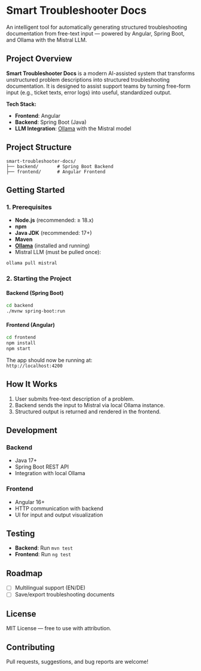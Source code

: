 # Smart Troubleshooter Docs

An intelligent tool for automatically generating structured troubleshooting documentation from free-text input — powered by Angular, Spring Boot, and Ollama with the Mistral LLM.

## Project Overview

**Smart Troubleshooter Docs** is a modern AI-assisted system that transforms unstructured problem descriptions into structured troubleshooting documentation. It is designed to assist support teams by turning free-form input (e.g., ticket texts, error logs) into useful, standardized output.

**Tech Stack:**

- **Frontend**: Angular
- **Backend**: Spring Boot (Java)
- **LLM Integration**: [Ollama](https://ollama.com) with the Mistral model

## Project Structure

```
smart-troubleshooter-docs/
├── backend/       # Spring Boot Backend
├── frontend/      # Angular Frontend
```

## Getting Started

### 1. Prerequisites

- **Node.js** (recommended: ≥ 18.x)
- **npm**
- **Java JDK** (recommended: 17+)
- **Maven**
- **[Ollama](https://ollama.com/download)** (installed and running)
- Mistral LLM (must be pulled once):

```bash
ollama pull mistral
```

### 2. Starting the Project

#### Backend (Spring Boot)

```bash
cd backend
./mvnw spring-boot:run
```

#### Frontend (Angular)

```bash
cd frontend
npm install
npm start
```

The app should now be running at:  
`http://localhost:4200`

## How It Works

1. User submits free-text description of a problem.
2. Backend sends the input to Mistral via local Ollama instance.
3. Structured output is returned and rendered in the frontend.

## Development

### Backend

- Java 17+
- Spring Boot REST API
- Integration with local Ollama

### Frontend

- Angular 16+
- HTTP communication with backend
- UI for input and output visualization

## Testing

- **Backend**: Run `mvn test`
- **Frontend**: Run `ng test`

## Roadmap

- [ ] Multilingual support (EN/DE)
- [ ] Save/export troubleshooting documents

## License

MIT License — free to use with attribution.

## Contributing

Pull requests, suggestions, and bug reports are welcome!
